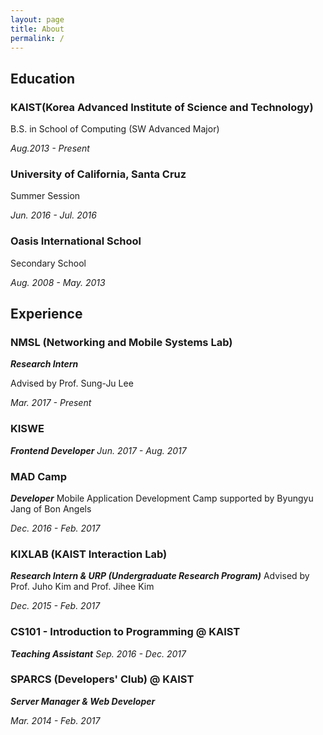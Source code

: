 ```yaml
---
layout: page
title: About
permalink: /
---
```


## Education

### KAIST(Korea Advanced Institute of Science and Technology)
B.S. in School of Computing (SW Advanced Major)

*Aug.2013 - Present*

### University of California, Santa Cruz
Summer Session

*Jun. 2016 - Jul. 2016*

### Oasis International School
Secondary School

*Aug. 2008 - May. 2013*

## Experience
### NMSL (Networking and Mobile Systems Lab)
**_Research Intern_**

Advised by Prof. Sung-Ju Lee

*Mar. 2017 - Present*

### KISWE
**_Frontend Developer_**
*Jun. 2017 - Aug. 2017*

### MAD Camp
**_Developer_**
Mobile Application Development Camp supported by Byungyu Jang of Bon Angels

*Dec. 2016 - Feb. 2017*

### KIXLAB (KAIST Interaction Lab)
**_Research Intern & URP (Undergraduate Research Program)_**
Advised by Prof. Juho Kim and Prof. Jihee Kim

*Dec. 2015 - Feb. 2017*

### CS101 - Introduction to Programming @ KAIST
**_Teaching Assistant_**
*Sep. 2016 - Dec. 2017*

### SPARCS (Developers' Club) @ KAIST
**_Server Manager & Web Developer_**

*Mar. 2014 - Feb. 2017*

